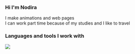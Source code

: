 ### Hi I'm Nodira 
<!-- About myself-->
I make animations and web pages<br/>
I can work part time because of my studies and I like to travel

### Languages and tools I work with
<code><img src="[https://play.google.com/store/apps/details?id=com.codeliber.html&hl=ru&gl=US](https://seeklogo.com/free-vector-logos/html5)"></code>
<!--[https://ru.wikipedia.org/wiki/HTML]-->

